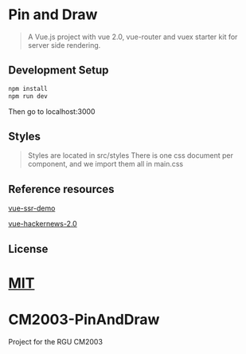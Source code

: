 # Pin and Draw

> A Vue.js project with vue 2.0, vue-router and vuex starter kit for server side rendering.

## Development Setup

```bash
npm install
npm run dev
```
Then go to localhost:3000
## Styles
> Styles are located in src/styles
> There is one css document per component, and we import them all in main.css

## Reference resources

[vue-ssr-demo](https://github.com/yyx990803/vue-ssr-demo)

[vue-hackernews-2.0](https://github.com/vuejs/vue-hackernews-2.0)

## License

[MIT](http://opensource.org/licenses/MIT)
=======
# CM2003-PinAndDraw
Project for the RGU CM2003
